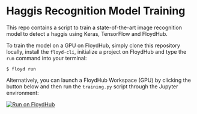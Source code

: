 # Haggis Recognition Model Training

This repo contains a script to train a state-of-the-art image recognition model to detect a haggis using Keras, TensorFlow and FloydHub.

To train the model on a GPU on FloydHub, simply clone this repository locally, install the `floyd-cli`, initialize a project on FloydHub and type the `run` command into your terminal:

```$ floyd run```

Alternatively, you can launch a FloydHub Workspace (GPU) by clicking the button below and then run the `training.py` script through the Jupyter environment:

[![Run on FloydHub](https://static.floydhub.com/button/button-small.svg)](https://floydhub.com/run?template=https://github.com/euanwielewski/floydhub-haggis-detector)